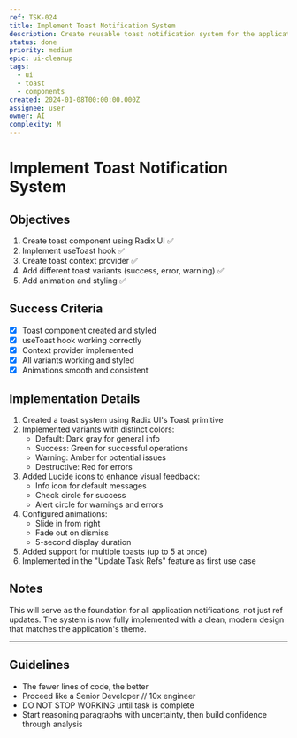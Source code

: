 ```yaml
---
ref: TSK-024
title: Implement Toast Notification System
description: Create reusable toast notification system for the application
status: done
priority: medium
epic: ui-cleanup
tags:
  - ui
  - toast
  - components
created: 2024-01-08T00:00:00.000Z
assignee: user
owner: AI
complexity: M
---
```


# Implement Toast Notification System

## Objectives

1. Create toast component using Radix UI ✅
2. Implement useToast hook ✅
3. Create toast context provider ✅
4. Add different toast variants (success, error, warning) ✅
5. Add animation and styling ✅

## Success Criteria

- [x] Toast component created and styled
- [x] useToast hook working correctly
- [x] Context provider implemented
- [x] All variants working and styled
- [x] Animations smooth and consistent

## Implementation Details

1. Created a toast system using Radix UI's Toast primitive
2. Implemented variants with distinct colors:
   - Default: Dark gray for general info
   - Success: Green for successful operations
   - Warning: Amber for potential issues
   - Destructive: Red for errors
3. Added Lucide icons to enhance visual feedback:
   - Info icon for default messages
   - Check circle for success
   - Alert circle for warnings and errors
4. Configured animations:
   - Slide in from right
   - Fade out on dismiss
   - 5-second display duration
5. Added support for multiple toasts (up to 5 at once)
6. Implemented in the "Update Task Refs" feature as first use case

## Notes

This will serve as the foundation for all application notifications, not just ref updates. The system is now fully implemented with a clean, modern design that matches the application's theme.

---

## Guidelines

- The fewer lines of code, the better
- Proceed like a Senior Developer // 10x engineer
- DO NOT STOP WORKING until task is complete
- Start reasoning paragraphs with uncertainty, then build confidence through analysis
